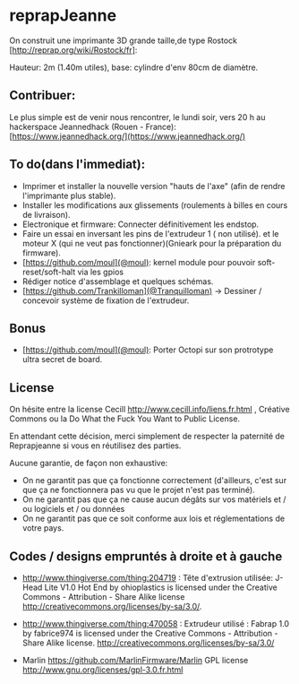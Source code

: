 # reprapJeanne

On construit une imprimante 3D grande taille,de type Rostock [http://reprap.org/wiki/Rostock/fr]:

Hauteur: 2m (1.40m utiles), base: cylindre d'env 80cm de diamètre.


## Contribuer:

Le plus simple est de venir nous rencontrer, le lundi soir, vers 20 h au hackerspace Jeannedhack (Rouen - France):  [https://www.jeannedhack.org/](https://www.jeannedhack.org/)

## To do(dans l'immediat):

* Imprimer et installer la nouvelle version "hauts de l'axe" (afin de rendre l'imprimante plus stable). 
* Installer les modifications aux glissements (roulements à billes en cours de livraison).
* Electronique et firmware: Connecter définitivement les endstop. 
* Faire un essai en inversant les pins de l'extrudeur 1 ( non utilisé). et le moteur X (qui ne veut pas fonctionner)(Gnieark pour la préparation du firmware).
* [https://github.com/moul](@moul): kernel module pour pouvoir soft-reset/soft-halt via les gpios
* Rédiger notice d'assemblage et quelques schémas.
* [https://github.com/Trankilloman](@Tranquilloman) -> Dessiner / concevoir système de fixation de l'extrudeur.


## Bonus

* [https://github.com/moul](@moul): Porter Octopi sur son protrotype ultra secret de board.

## License
On hésite entre la license Cecill http://www.cecill.info/liens.fr.html , Créative Commons ou la Do What the Fuck You Want to Public License.

En attendant cette décision, merci simplement de respecter la paternité de Reprapjeanne si vous en réutilisez des parties.

Aucune garantie, de façon non exhaustive:
* On ne garantit pas que ça fonctionne correctement (d'ailleurs, c'est sur que ça ne fonctionnera pas vu que le projet n'est pas terminé).
* On ne garantit pas que ça ne cause aucun dégâts sur vos matériels et / ou logiciels et / ou données
* On ne garantit pas que ce soit conforme aux lois et réglementations de votre pays.

## Codes / designs empruntés à droite et à gauche

* http://www.thingiverse.com/thing:204719 : Tête d'extrusion utilisée: J-Head Lite V1.0 Hot End by ohioplastics is licensed under the Creative Commons - Attribution - Share Alike license http://creativecommons.org/licenses/by-sa/3.0/. 

* http://www.thingiverse.com/thing:470058 : Extrudeur utilisé : Fabrap 1.0 by fabrice974 is licensed under the Creative Commons - Attribution - Share Alike license. http://creativecommons.org/licenses/by-sa/3.0/

* Marlin https://github.com/MarlinFirmware/Marlin GPL license http://www.gnu.org/licenses/gpl-3.0.fr.html
